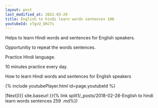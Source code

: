 ```yaml
---
layout: post
last_modified_at: 2021-03-29
title: English to hindi learn words sentences 100 
youtubeId: xTgvU_OHJ7s
---
```

 
 
Helps to learn Hindi words and sentences for English speakers.

Opportunitiy to repeat the words sentences. 

Practice Hindi language. 
 
10 minutes practice every day. 
 
How to learn Hindi words and sentences for English speakers 
 
{% include youtubePlayer.html id=page.youtubeId %}
 
 
[Next]({{ site.baseurl }}{% link  split1/_posts/2018-02-28-English to hindi learn words sentences 259 .md%})
 
